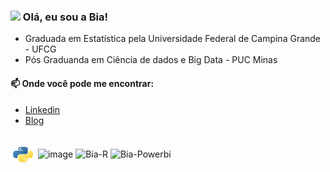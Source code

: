 ### <img src="https://media.giphy.com/media/hvRJCLFzcasrR4ia7z/giphy.gif" height="30"> Olá, eu sou a Bia!

- Graduada em Estatística pela Universidade Federal de Campina Grande - UFCG
- Pós Graduanda em Ciência de dados e Big Data - PUC Minas



#### 📫 Onde você pode me encontrar: 

- [Linkedin](https://www.linkedin.com/in/bianca-rodrigues-1475aa201/)   
- [Blog](https://medium.com/@lemondados)


 <div style="display: inline_block"><br>
  <img align="center" alt="Bia-Python" height="30" width="40" src="https://raw.githubusercontent.com/devicons/devicon/master/icons/python/python-original.svg">
  <img align="center" width="40" height="40" alt="image" src="https://github.com/user-attachments/assets/8619c183-5df6-4d9a-a477-26660201d054">
  <img align="center" alt="Bia-R" height="40" width="35" src="https://www.r-project.org/logo/Rlogo.svg">
  <img align="center" alt="Bia-Powerbi" height="35" width="35" src="https://img.icons8.com/color/48/000000/power-bi.png"/>
 </div>
